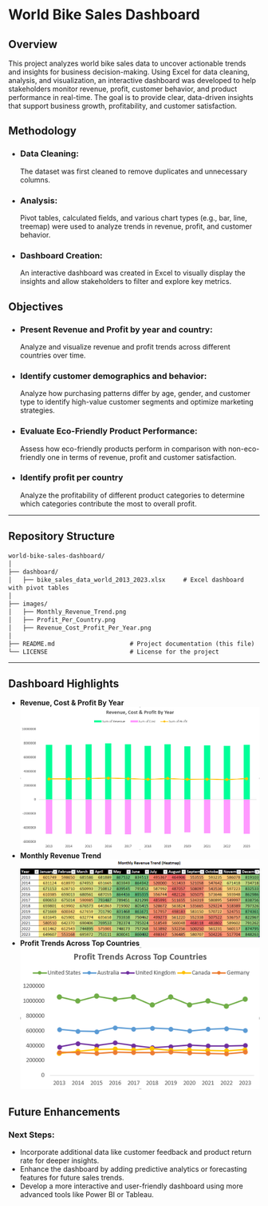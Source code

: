# World Bike Sales Dashboard

## Overview
This project analyzes world bike sales data to uncover actionable trends and insights for business decision-making. Using Excel for data cleaning, analysis, and visualization, an interactive dashboard was developed to help stakeholders monitor revenue, profit, customer behavior, and product performance in real-time. The goal is to provide clear, data-driven insights that support business growth, profitability, and customer satisfaction.

## Methodology
- ### Data Cleaning:
    The dataset was first cleaned to remove duplicates and unnecessary columns.
- ### Analysis:
    Pivot tables, calculated fields, and various chart types (e.g., bar, line, treemap) were used to analyze trends in revenue, profit, and customer behavior.
- ### Dashboard Creation:
    An interactive dashboard was created in Excel to visually display the insights and allow stakeholders to filter and explore key metrics.

## Objectives 
- ### Present Revenue and Profit by year and country:
    Analyze and visualize revenue and profit trends across different countries over time.
- ### Identify customer demographics and behavior:
    Analyze how purchasing patterns differ by age, gender, and customer type to identify high-value customer segments and optimize marketing strategies.
- ### Evaluate Eco-Friendly Product Performance:
    Assess how eco-friendly products perform in comparison with non-eco-friendly one in terms of revenue, profit and customer satisfaction.
- ### Identify profit per country
    Analyze the profitability of different product categories to determine which categories contribute the most to overall profit.


---

## Repository Structure
```
world-bike-sales-dashboard/
│
├── dashboard/
│   ├── bike_sales_data_world_2013_2023.xlsx     # Excel dashboard with pivot tables
│
├── images/
│   ├── Monthly_Revenue_Trend.png
│   ├── Profit_Per_Country.png 
│   ├── Revenue_Cost_Profit_Per_Year.png
│
├── README.md                     # Project documentation (this file)
└── LICENSE                       # License for the project
```

---

## Dashboard Highlights
-  **Revenue, Cost & Profit By Year**
    ![Revenue, Cost & Profit By Year](images/Revenue_Cost_Profit_Per_Year.png)
- **Monthly Revenue Trend**
    ![Monthly Revenue Trend](images/Monthly_Revenue_Trend.png)
-  **Profit Trends Across Top Countries**
    ![Profit Trends Across Top Countries](images/Profit_Per_Country.png)

## Future Enhancements
### Next Steps:
- Incorporate additional data like customer feedback and product return rate for deeper insights.
- Enhance the dashboard by adding predictive analytics or forecasting features for future sales trends.
- Develop a more interactive and user-friendly dashboard using more advanced tools like Power BI or Tableau. 
